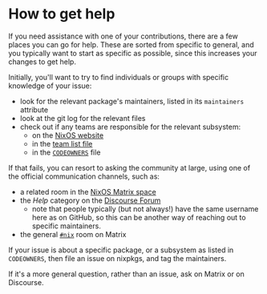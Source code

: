 # How to get help

If you need assistance with one of your contributions, there are a few places you
can go for help.
These are sorted from specific to general, and you typically want to start as
specific as possible, since this increases your changes to get help.

Initially, you'll want to try to find individuals or groups with specific knowledge of
your issue:
  - look for the relevant package's maintainers, listed in its `maintainers` attribute
  - look at the git log for the relevant files
  - check out if any teams are responsible for the relevant subsystem:
    - on the [NixOS website](https://nixos.org/community/#governance-teams)
    - in the [team list file](https://github.com/NixOS/nixpkgs/blob/master/maintainers/team-list.nix)
    - in the [`CODEOWNERS`](https://github.com/NixOS/nixpkgs/blob/master/.github/CODEOWNERS) file

If that fails, you can resort to asking the community at large, using one of the official
communication channels, such as:
  - a related room in the [NixOS Matrix space](https://matrix.to/#/#community:nixos.org)
  - the *Help* category on the [Discourse Forum](https://discourse.nixos.org/c/learn/9)
    - note that people typically (but not always!) have the same username here as on
      GitHub, so this can be another way of reaching out to specific maintainers.
  - the general [`#nix`](https://matrix.to/#/#nix:nixos.org) room on Matrix

If your issue is about a specific package, or a subsystem as listed in `CODEOWNERS`, then file an issue on nixpkgs, and tag the
maintainers.

If it's a more general question, rather than an issue, ask on Matrix or on Discourse.
